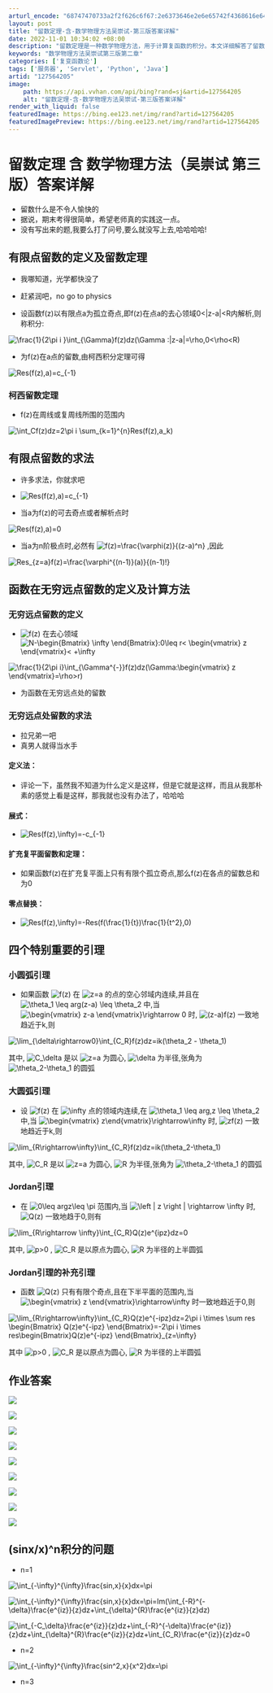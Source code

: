 ```yaml
---
arturl_encode: "68747470733a2f2f626c6f67:2e6373646e2e6e65742f4368616e646c65725f72697665722f:61727469636c652f64657461696c732f313237353634323035"
layout: post
title: "留数定理-含-数学物理方法吴崇试-第三版答案详解"
date: 2022-11-01 10:34:02 +08:00
description: "留数定理是一种数学物理方法，用于计算复函数的积分。本文详细解答了留数定理的相关问题，并给出了相应的答"
keywords: "数学物理方法吴崇试第三版第二章"
categories: ['复变函数论']
tags: ['服务器', 'Servlet', 'Python', 'Java']
artid: "127564205"
image:
    path: https://api.vvhan.com/api/bing?rand=sj&artid=127564205
    alt: "留数定理-含-数学物理方法吴崇试-第三版答案详解"
render_with_liquid: false
featuredImage: https://bing.ee123.net/img/rand?artid=127564205
featuredImagePreview: https://bing.ee123.net/img/rand?artid=127564205
---
```


# 留数定理 含 数学物理方法（吴崇试 第三版）答案详解

* 留数什么是不令人愉快的
* 据说，期末考得很简单，希望老师真的实践这一点。
* 没有写出来的题,我要么打了问号,要么就没写上去,哈哈哈哈!

## 有限点留数的定义及留数定理

* 我哪知道，光学都快没了
* 赶紧润吧，no go to physics

* 设函数f(z)以有限点a为孤立奇点,即f(z)在点a的去心领域0<|z-a|<R内解析,则称积分:

![\frac{1}{2\pi i }\int_{\Gamma}f(z)dz(\Gamma :|z-a|=\rho,0<\rho<R)](https://latex.csdn.net/eq?%5Cfrac%7B1%7D%7B2%5Cpi%20i%20%7D%5Cint_%7B%5CGamma%7Df%28z%29dz%28%5CGamma%20%3A%7Cz-a%7C%3D%5Crho%2C0%3C%5Crho%3CR%29)

* 为f(z)在a点的留数,由柯西积分定理可得

![Res(f(z),a)=c_{-1}](https://latex.csdn.net/eq?Res%28f%28z%29%2Ca%29%3Dc_%7B-1%7D)

### 

### 柯西留数定理

* f(z)在周线或复周线所围的范围内

![\int_Cf(z)dz=2\pi i \sum_{k=1}^{n}Res(f(z),a_k)](https://latex.csdn.net/eq?%5Cint_Cf%28z%29dz%3D2%5Cpi%20i%20%5Csum_%7Bk%3D1%7D%5E%7Bn%7DRes%28f%28z%29%2Ca_k%29)

## 有限点留数的求法

* 许多求法，你就求吧

* ![Res(f(z),a)=c_{-1}](https://latex.csdn.net/eq?Res%28f%28z%29%2Ca%29%3Dc_%7B-1%7D)
* 当a为f(z)的可去奇点或者解析点时

![Res(f(z),a)=0](https://latex.csdn.net/eq?Res%28f%28z%29%2Ca%29%3D0)

* 当a为n阶极点时,必然有
  ![f(z)=\frac{\varphi(z)}{(z-a)^n}](https://latex.csdn.net/eq?f%28z%29%3D%5Cfrac%7B%5Cvarphi%28z%29%7D%7B%28z-a%29%5En%7D)
  ,因此

![Res_{z=a}f(z)=\frac{\varphi^{(n-1)}(a)}{(n-1)!}](https://latex.csdn.net/eq?Res_%7Bz%3Da%7Df%28z%29%3D%5Cfrac%7B%5Cvarphi%5E%7B%28n-1%29%7D%28a%29%7D%7B%28n-1%29%21%7D)

## 函数在无穷远点留数的定义及计算方法

### 无穷远点留数的定义

* ![f(z)](https://latex.csdn.net/eq?f%28z%29)
  在去心领域
  ![N-\begin{Bmatrix} \infty \end{Bmatrix}:0\leq r< \begin{vmatrix} z \end{vmatrix}< +\infty](https://latex.csdn.net/eq?N-%5Cbegin%7BBmatrix%7D%20%5Cinfty%20%5Cend%7BBmatrix%7D%3A0%5Cleq%20r%3C%20%5Cbegin%7Bvmatrix%7D%20z%20%5Cend%7Bvmatrix%7D%3C%20&plus;%5Cinfty)

![\frac{1}{2\pi i}\int_{\Gamma^{-}}f(z)dz(\Gamma:\begin{vmatrix} z \end{vmatrix}=\rho>r)](https://latex.csdn.net/eq?%5Cfrac%7B1%7D%7B2%5Cpi%20i%7D%5Cint_%7B%5CGamma%5E%7B-%7D%7Df%28z%29dz%28%5CGamma%3A%5Cbegin%7Bvmatrix%7D%20z%20%5Cend%7Bvmatrix%7D%3D%5Crho%3Er%29)

* 为函数在无穷远点处的留数

### 无穷远点处留数的求法

* 拉兄弟一吧
* 真男人就得当水手

#### 定义法：

* 评论一下，虽然我不知道为什么定义是这样，但是它就是这样，而且从我那朴素的感觉上看是这样，那我就也没有办法了，哈哈哈

#### 展式：

* ![Res(f(z),\infty)=-c_{-1}](https://latex.csdn.net/eq?Res%28f%28z%29%2C%5Cinfty%29%3D-c_%7B-1%7D)

#### 扩充复平面留数和定理：

* 如果函数f(z)在扩充复平面上只有有限个孤立奇点,那么f(z)在各点的留数总和为0

#### 零点替换：

* ![Res(f(z),\infty)=-Res(f(\frac{1}{t})\frac{1}{t^2},0)](https://latex.csdn.net/eq?Res%28f%28z%29%2C%5Cinfty%29%3D-Res%28f%28%5Cfrac%7B1%7D%7Bt%7D%29%5Cfrac%7B1%7D%7Bt%5E2%7D%2C0%29)

## 四个特别重要的引理

### 小圆弧引理

* 如果函数
  ![f(z)](https://latex.csdn.net/eq?f%28z%29)
  在
  ![z=a](https://latex.csdn.net/eq?z%3Da)
  的点的空心邻域内连续,并且在
  ![\theta_1 \leq arg(z-a) \leq \theta_2](https://latex.csdn.net/eq?%5Ctheta_1%20%5Cleq%20arg%28z-a%29%20%5Cleq%20%5Ctheta_2)
  中,当
  ![\begin{vmatrix} z-a \end{vmatrix}\rightarrow 0](https://latex.csdn.net/eq?%5Cbegin%7Bvmatrix%7D%20z-a%20%5Cend%7Bvmatrix%7D%5Crightarrow%200)
  时,
  ![(z-a)f(z)](https://latex.csdn.net/eq?%28z-a%29f%28z%29)
  一致地趋近于k,则

![\lim_{\delta\rightarrow0}\int_{C_R}f(z)dz=ik(\theta_2 - \theta_1)](https://latex.csdn.net/eq?%5Clim_%7B%5Cdelta%5Crightarrow0%7D%5Cint_%7BC_R%7Df%28z%29dz%3Dik%28%5Ctheta_2%20-%20%5Ctheta_1%29)

其中,
![C_\delta](https://latex.csdn.net/eq?C_%5Cdelta)
是以
![z=a](https://latex.csdn.net/eq?z%3Da)
为圆心,
![\delta](https://latex.csdn.net/eq?%5Cdelta)
为半径,张角为
![\theta_2-\theta_1](https://latex.csdn.net/eq?%5Ctheta_2-%5Ctheta_1)
的圆弧

### 大圆弧引理

* 设
  ![f(z)](https://latex.csdn.net/eq?f%28z%29)
  在
  ![\infty](https://latex.csdn.net/eq?%5Cinfty)
  点的领域内连续,在
  ![\theta_1 \leq arg\,z \leq \theta_2](https://latex.csdn.net/eq?%5Ctheta_1%20%5Cleq%20arg%5C%2Cz%20%5Cleq%20%5Ctheta_2)
  中,当
  ![\begin{vmatrix} z\end{vmatrix}\rightarrow\infty](https://latex.csdn.net/eq?%5Cbegin%7Bvmatrix%7D%20z%5Cend%7Bvmatrix%7D%5Crightarrow%5Cinfty)
  时,
  ![zf(z)](https://latex.csdn.net/eq?zf%28z%29)
  一致地趋近于k,则

![\lim_{R\rightarrow\infty}\int_{C_R}f(z)dz=ik(\theta_2-\theta_1)](https://latex.csdn.net/eq?%5Clim_%7BR%5Crightarrow%5Cinfty%7D%5Cint_%7BC_R%7Df%28z%29dz%3Dik%28%5Ctheta_2-%5Ctheta_1%29)

其中,
![C_R](https://latex.csdn.net/eq?C_R)
是以
![z=a](https://latex.csdn.net/eq?z%3Da)
为圆心,
![R](https://latex.csdn.net/eq?R)
为半径,张角为
![\theta_2-\theta_1](https://latex.csdn.net/eq?%5Ctheta_2-%5Ctheta_1)
的圆弧

### Jordan引理

* 在
  ![0\leq argz\leq \pi](https://latex.csdn.net/eq?0%5Cleq%20argz%5Cleq%20%5Cpi)
  范围内,当
  ![\left | z \right | \rightarrow \infty](https://latex.csdn.net/eq?%5Cleft%20%7C%20z%20%5Cright%20%7C%20%5Crightarrow%20%5Cinfty)
  时,
  ![Q(z)](https://latex.csdn.net/eq?Q%28z%29)
  一致地趋于0,则有

![\lim_{R\rightarrow \infty}\int_{C_R}Q(z)e^{ipz}dz=0](https://latex.csdn.net/eq?%5Clim_%7BR%5Crightarrow%20%5Cinfty%7D%5Cint_%7BC_R%7DQ%28z%29e%5E%7Bipz%7Ddz%3D0)

其中,
![p>0](https://latex.csdn.net/eq?p%3E0)
,
![C_R](https://latex.csdn.net/eq?C_R)
是以原点为圆心,
![R](https://latex.csdn.net/eq?R)
为半径的上半圆弧

### Jordan引理的补充引理

* 函数
  ![Q(z)](https://latex.csdn.net/eq?Q%28z%29)
  只有有限个奇点,且在下半平面的范围内,当
  ![\begin{vmatrix} z \end{vmatrix}\rightarrow\infty](https://latex.csdn.net/eq?%5Cbegin%7Bvmatrix%7D%20z%20%5Cend%7Bvmatrix%7D%5Crightarrow%5Cinfty)
  时一致地趋近于0,则

![\lim_{R\rightarrow\infty}\int_{C_R}Q(z)e^{-ipz}dz=2\pi i \times \sum res \begin{Bmatrix} Q(z)e^{-ipz} \end{Bmatrix}=-2\pi i \times res\begin{Bmatrix}Q(z)e^{-ipz} \end{Bmatrix}_{z=\infty}](https://latex.csdn.net/eq?%5Clim_%7BR%5Crightarrow%5Cinfty%7D%5Cint_%7BC_R%7DQ%28z%29e%5E%7B-ipz%7Ddz%3D2%5Cpi%20i%20%5Ctimes%20%5Csum%20res%20%5Cbegin%7BBmatrix%7D%20Q%28z%29e%5E%7B-ipz%7D%20%5Cend%7BBmatrix%7D%3D-2%5Cpi%20i%20%5Ctimes%20res%5Cbegin%7BBmatrix%7DQ%28z%29e%5E%7B-ipz%7D%20%5Cend%7BBmatrix%7D_%7Bz%3D%5Cinfty%7D)

其中
![p>0](https://latex.csdn.net/eq?p%3E0)
,
![C_R](https://latex.csdn.net/eq?C_R)
是以原点为圆心,
![R](https://latex.csdn.net/eq?R)
为半径的上半圆弧

## 

## 

## 

## 作业答案

![](https://i-blog.csdnimg.cn/blog_migrate/5a68972c019ff7457e9c9e4c564d4049.png)

![](https://i-blog.csdnimg.cn/blog_migrate/28be9160c078161f7f82ac2fa281672b.png)

![](https://i-blog.csdnimg.cn/blog_migrate/787fa2783dd73aa02d205e7b1762430d.png)

![](https://i-blog.csdnimg.cn/blog_migrate/4cdbbc4f9714c8f73664351e3cd801d3.png)

![](https://i-blog.csdnimg.cn/blog_migrate/78c2c4f108ce1b4c295643bca55ad97b.png)

![](https://i-blog.csdnimg.cn/blog_migrate/cfd44dee2682d18d3d7a5aa016269f49.png)

![](https://i-blog.csdnimg.cn/blog_migrate/9156d1f2ea9d9edf50c0419f8e632981.png)

![](https://i-blog.csdnimg.cn/blog_migrate/cbccae4d68e920b457a919ce939f43fe.png)

![](https://i-blog.csdnimg.cn/blog_migrate/4da61070954eee2b4b4f90c8107ce694.png)

## (sinx/x)^n积分的问题

* n=1

![\int_{-\infty}^{\infty}\frac{sin\,x}{x}dx=\pi](https://latex.csdn.net/eq?%5Cint_%7B-%5Cinfty%7D%5E%7B%5Cinfty%7D%5Cfrac%7Bsin%5C%2Cx%7D%7Bx%7Ddx%3D%5Cpi)

![\int_{-\infty}^{\infty}\frac{sin\,x}{x}dx=\pi=Im(\int_{-R}^{-\delta}\frac{e^{iz}}{z}dz+\int_{\delta}^{R}\frac{e^{iz}}{z}dz)](https://latex.csdn.net/eq?%5Cint_%7B-%5Cinfty%7D%5E%7B%5Cinfty%7D%5Cfrac%7Bsin%5C%2Cx%7D%7Bx%7Ddx%3D%5Cpi%3DIm%28%5Cint_%7B-R%7D%5E%7B-%5Cdelta%7D%5Cfrac%7Be%5E%7Biz%7D%7D%7Bz%7Ddz&plus;%5Cint_%7B%5Cdelta%7D%5E%7BR%7D%5Cfrac%7Be%5E%7Biz%7D%7D%7Bz%7Ddz%29)

![\int_{-C_\delta}\frac{e^{iz}}{z}dz+\int_{-R}^{-\delta}\frac{e^{iz}}{z}dz+\int_{\delta}^{R}\frac{e^{iz}}{z}dz+\int_{C_R}\frac{e^{iz}}{z}dz=0](https://latex.csdn.net/eq?%5Cint_%7B-C_%5Cdelta%7D%5Cfrac%7Be%5E%7Biz%7D%7D%7Bz%7Ddz&plus;%5Cint_%7B-R%7D%5E%7B-%5Cdelta%7D%5Cfrac%7Be%5E%7Biz%7D%7D%7Bz%7Ddz&plus;%5Cint_%7B%5Cdelta%7D%5E%7BR%7D%5Cfrac%7Be%5E%7Biz%7D%7D%7Bz%7Ddz&plus;%5Cint_%7BC_R%7D%5Cfrac%7Be%5E%7Biz%7D%7D%7Bz%7Ddz%3D0)

* n=2

![\int_{-\infty}^{\infty}\frac{sin^2\,x}{x^2}dx=\pi](https://latex.csdn.net/eq?%5Cint_%7B-%5Cinfty%7D%5E%7B%5Cinfty%7D%5Cfrac%7Bsin%5E2%5C%2Cx%7D%7Bx%5E2%7Ddx%3D%5Cpi)

* n=3